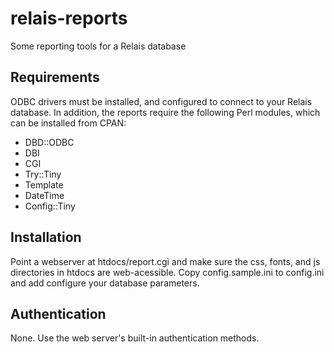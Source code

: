 # relais-reports

Some reporting tools for a Relais database

## Requirements

ODBC drivers must be installed, and configured to connect to your Relais database. In addition, the reports require the following Perl modules, which can be installed from CPAN:

 * DBD::ODBC
 * DBI
 * CGI
 * Try::Tiny
 * Template
 * DateTime
 * Config::Tiny

## Installation

Point a webserver at htdocs/report.cgi and make sure the css, fonts, and js directories in htdocs are web-acessible. Copy config.sample.ini to config.ini and add configure your database parameters.

## Authentication

None. Use the web server's built-in authentication methods.
